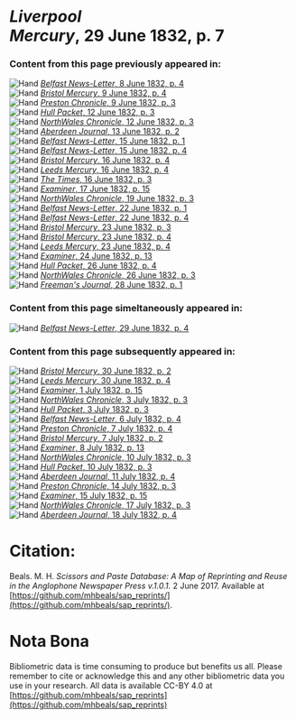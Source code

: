 # *Liverpool Mercury*, 29 June 1832, p. 7  
  
### Content from this page previously appeared in:  
![Hand](http://scissorsandpaste.net/wp-content/uploads/2017/06/smallhandpointer.png) [*Belfast News-Letter*, 8 June 1832, p. 4](https://mhbeals.github.io/sap_html/Belfast-News-Letter/Belfast-News-Letter-8-June-1832-p-4)  
![Hand](http://scissorsandpaste.net/wp-content/uploads/2017/06/smallhandpointer.png) [*Bristol Mercury*, 9 June 1832, p. 4](https://mhbeals.github.io/sap_html/Bristol-Mercury/Bristol-Mercury-9-June-1832-p-4)  
![Hand](http://scissorsandpaste.net/wp-content/uploads/2017/06/smallhandpointer.png) [*Preston Chronicle*, 9 June 1832, p. 3](https://mhbeals.github.io/sap_html/Preston-Chronicle/Preston-Chronicle-9-June-1832-p-3)  
![Hand](http://scissorsandpaste.net/wp-content/uploads/2017/06/smallhandpointer.png) [*Hull Packet*, 12 June 1832, p. 3](https://mhbeals.github.io/sap_html/Hull-Packet/Hull-Packet-12-June-1832-p-3)  
![Hand](http://scissorsandpaste.net/wp-content/uploads/2017/06/smallhandpointer.png) [*NorthWales Chronicle*, 12 June 1832, p. 3](https://mhbeals.github.io/sap_html/NorthWales-Chronicle/NorthWales-Chronicle-12-June-1832-p-3)  
![Hand](http://scissorsandpaste.net/wp-content/uploads/2017/06/smallhandpointer.png) [*Aberdeen Journal*, 13 June 1832, p. 2](https://mhbeals.github.io/sap_html/Aberdeen-Journal/Aberdeen-Journal-13-June-1832-p-2)  
![Hand](http://scissorsandpaste.net/wp-content/uploads/2017/06/smallhandpointer.png) [*Belfast News-Letter*, 15 June 1832, p. 1](https://mhbeals.github.io/sap_html/Belfast-News-Letter/Belfast-News-Letter-15-June-1832-p-1)  
![Hand](http://scissorsandpaste.net/wp-content/uploads/2017/06/smallhandpointer.png) [*Belfast News-Letter*, 15 June 1832, p. 4](https://mhbeals.github.io/sap_html/Belfast-News-Letter/Belfast-News-Letter-15-June-1832-p-4)  
![Hand](http://scissorsandpaste.net/wp-content/uploads/2017/06/smallhandpointer.png) [*Bristol Mercury*, 16 June 1832, p. 4](https://mhbeals.github.io/sap_html/Bristol-Mercury/Bristol-Mercury-16-June-1832-p-4)  
![Hand](http://scissorsandpaste.net/wp-content/uploads/2017/06/smallhandpointer.png) [*Leeds Mercury*, 16 June 1832, p. 4](https://mhbeals.github.io/sap_html/Leeds-Mercury/Leeds-Mercury-16-June-1832-p-4)  
![Hand](http://scissorsandpaste.net/wp-content/uploads/2017/06/smallhandpointer.png) [*The Times*, 16 June 1832, p. 3](https://mhbeals.github.io/sap_html/The-Times/The-Times-16-June-1832-p-3)  
![Hand](http://scissorsandpaste.net/wp-content/uploads/2017/06/smallhandpointer.png) [*Examiner*, 17 June 1832, p. 15](https://mhbeals.github.io/sap_html/Examiner/Examiner-17-June-1832-p-15)  
![Hand](http://scissorsandpaste.net/wp-content/uploads/2017/06/smallhandpointer.png) [*NorthWales Chronicle*, 19 June 1832, p. 3](https://mhbeals.github.io/sap_html/NorthWales-Chronicle/NorthWales-Chronicle-19-June-1832-p-3)  
![Hand](http://scissorsandpaste.net/wp-content/uploads/2017/06/smallhandpointer.png) [*Belfast News-Letter*, 22 June 1832, p. 1](https://mhbeals.github.io/sap_html/Belfast-News-Letter/Belfast-News-Letter-22-June-1832-p-1)  
![Hand](http://scissorsandpaste.net/wp-content/uploads/2017/06/smallhandpointer.png) [*Belfast News-Letter*, 22 June 1832, p. 4](https://mhbeals.github.io/sap_html/Belfast-News-Letter/Belfast-News-Letter-22-June-1832-p-4)  
![Hand](http://scissorsandpaste.net/wp-content/uploads/2017/06/smallhandpointer.png) [*Bristol Mercury*, 23 June 1832, p. 3](https://mhbeals.github.io/sap_html/Bristol-Mercury/Bristol-Mercury-23-June-1832-p-3)  
![Hand](http://scissorsandpaste.net/wp-content/uploads/2017/06/smallhandpointer.png) [*Bristol Mercury*, 23 June 1832, p. 4](https://mhbeals.github.io/sap_html/Bristol-Mercury/Bristol-Mercury-23-June-1832-p-4)  
![Hand](http://scissorsandpaste.net/wp-content/uploads/2017/06/smallhandpointer.png) [*Leeds Mercury*, 23 June 1832, p. 4](https://mhbeals.github.io/sap_html/Leeds-Mercury/Leeds-Mercury-23-June-1832-p-4)  
![Hand](http://scissorsandpaste.net/wp-content/uploads/2017/06/smallhandpointer.png) [*Examiner*, 24 June 1832, p. 13](https://mhbeals.github.io/sap_html/Examiner/Examiner-24-June-1832-p-13)  
![Hand](http://scissorsandpaste.net/wp-content/uploads/2017/06/smallhandpointer.png) [*Hull Packet*, 26 June 1832, p. 4](https://mhbeals.github.io/sap_html/Hull-Packet/Hull-Packet-26-June-1832-p-4)  
![Hand](http://scissorsandpaste.net/wp-content/uploads/2017/06/smallhandpointer.png) [*NorthWales Chronicle*, 26 June 1832, p. 3](https://mhbeals.github.io/sap_html/NorthWales-Chronicle/NorthWales-Chronicle-26-June-1832-p-3)  
![Hand](http://scissorsandpaste.net/wp-content/uploads/2017/06/smallhandpointer.png) [*Freeman's Journal*, 28 June 1832, p. 1](https://mhbeals.github.io/sap_html/Freeman's-Journal/Freeman's-Journal-28-June-1832-p-1)  
  
### Content from this page simeltaneously appeared in:  
![Hand](http://scissorsandpaste.net/wp-content/uploads/2017/06/smallhandpointer.png) [*Belfast News-Letter*, 29 June 1832, p. 4](https://mhbeals.github.io/sap_html/Belfast-News-Letter/Belfast-News-Letter-29-June-1832-p-4)  
  
### Content from this page subsequently appeared in:  
![Hand](http://scissorsandpaste.net/wp-content/uploads/2017/06/smallhandpointer.png) [*Bristol Mercury*, 30 June 1832, p. 2](https://mhbeals.github.io/sap_html/Bristol-Mercury/Bristol-Mercury-30-June-1832-p-2)  
![Hand](http://scissorsandpaste.net/wp-content/uploads/2017/06/smallhandpointer.png) [*Leeds Mercury*, 30 June 1832, p. 4](https://mhbeals.github.io/sap_html/Leeds-Mercury/Leeds-Mercury-30-June-1832-p-4)  
![Hand](http://scissorsandpaste.net/wp-content/uploads/2017/06/smallhandpointer.png) [*Examiner*, 1 July 1832, p. 15](https://mhbeals.github.io/sap_html/Examiner/Examiner-1-July-1832-p-15)  
![Hand](http://scissorsandpaste.net/wp-content/uploads/2017/06/smallhandpointer.png) [*NorthWales Chronicle*, 3 July 1832, p. 3](https://mhbeals.github.io/sap_html/NorthWales-Chronicle/NorthWales-Chronicle-3-July-1832-p-3)  
![Hand](http://scissorsandpaste.net/wp-content/uploads/2017/06/smallhandpointer.png) [*Hull Packet*, 3 July 1832, p. 3](https://mhbeals.github.io/sap_html/Hull-Packet/Hull-Packet-3-July-1832-p-3)  
![Hand](http://scissorsandpaste.net/wp-content/uploads/2017/06/smallhandpointer.png) [*Belfast News-Letter*, 6 July 1832, p. 4](https://mhbeals.github.io/sap_html/Belfast-News-Letter/Belfast-News-Letter-6-July-1832-p-4)  
![Hand](http://scissorsandpaste.net/wp-content/uploads/2017/06/smallhandpointer.png) [*Preston Chronicle*, 7 July 1832, p. 4](https://mhbeals.github.io/sap_html/Preston-Chronicle/Preston-Chronicle-7-July-1832-p-4)  
![Hand](http://scissorsandpaste.net/wp-content/uploads/2017/06/smallhandpointer.png) [*Bristol Mercury*, 7 July 1832, p. 2](https://mhbeals.github.io/sap_html/Bristol-Mercury/Bristol-Mercury-7-July-1832-p-2)  
![Hand](http://scissorsandpaste.net/wp-content/uploads/2017/06/smallhandpointer.png) [*Examiner*, 8 July 1832, p. 13](https://mhbeals.github.io/sap_html/Examiner/Examiner-8-July-1832-p-13)  
![Hand](http://scissorsandpaste.net/wp-content/uploads/2017/06/smallhandpointer.png) [*NorthWales Chronicle*, 10 July 1832, p. 3](https://mhbeals.github.io/sap_html/NorthWales-Chronicle/NorthWales-Chronicle-10-July-1832-p-3)  
![Hand](http://scissorsandpaste.net/wp-content/uploads/2017/06/smallhandpointer.png) [*Hull Packet*, 10 July 1832, p. 3](https://mhbeals.github.io/sap_html/Hull-Packet/Hull-Packet-10-July-1832-p-3)  
![Hand](http://scissorsandpaste.net/wp-content/uploads/2017/06/smallhandpointer.png) [*Aberdeen Journal*, 11 July 1832, p. 4](https://mhbeals.github.io/sap_html/Aberdeen-Journal/Aberdeen-Journal-11-July-1832-p-4)  
![Hand](http://scissorsandpaste.net/wp-content/uploads/2017/06/smallhandpointer.png) [*Preston Chronicle*, 14 July 1832, p. 3](https://mhbeals.github.io/sap_html/Preston-Chronicle/Preston-Chronicle-14-July-1832-p-3)  
![Hand](http://scissorsandpaste.net/wp-content/uploads/2017/06/smallhandpointer.png) [*Examiner*, 15 July 1832, p. 15](https://mhbeals.github.io/sap_html/Examiner/Examiner-15-July-1832-p-15)  
![Hand](http://scissorsandpaste.net/wp-content/uploads/2017/06/smallhandpointer.png) [*NorthWales Chronicle*, 17 July 1832, p. 3](https://mhbeals.github.io/sap_html/NorthWales-Chronicle/NorthWales-Chronicle-17-July-1832-p-3)  
![Hand](http://scissorsandpaste.net/wp-content/uploads/2017/06/smallhandpointer.png) [*Aberdeen Journal*, 18 July 1832, p. 4](https://mhbeals.github.io/sap_html/Aberdeen-Journal/Aberdeen-Journal-18-July-1832-p-4)  


# Citation: 

Beals. M. H. *Scissors and Paste Database: A Map of Reprinting and Reuse in the Anglophone Newspaper Press v.1.0.1.* 2 June 2017. Available at [https://github.com/mhbeals/sap_reprints/](https://github.com/mhbeals/sap_reprints/). 

# Nota Bona

Bibliometric data is time consuming to produce but benefits us all. Please remember to cite or acknowledge this and any other bibliometric data you use in your research. All data is available CC-BY 4.0 at [https://github.com/mhbeals/sap_reprints](https://github.com/mhbeals/sap_reprints)